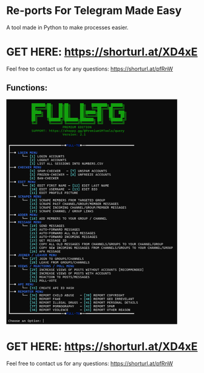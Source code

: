 # Re-ports For Telegram Made Easy
A tool made in Python to make processes easier.

# GET HERE: https://shorturl.at/XD4xE
Feel free to contact us for any questions: https://shorturl.at/pfRnW
## Functions:
<img src='UI1.png' width='450'>

# GET HERE: https://shorturl.at/XD4xE
Feel free to contact us for any questions: https://shorturl.at/pfRnW












